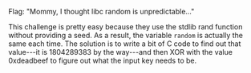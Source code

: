 Flag: "Mommy, I thought libc random is unpredictable..."

This challenge is pretty easy because they use the stdlib rand function without
providing a seed. As a result, the variable `random` is actually the same each
time. The solution is to write a bit of C code to find out that value---it is
1804289383 by the way---and then XOR with the value 0xdeadbeef to figure out
what the input key needs to be.


